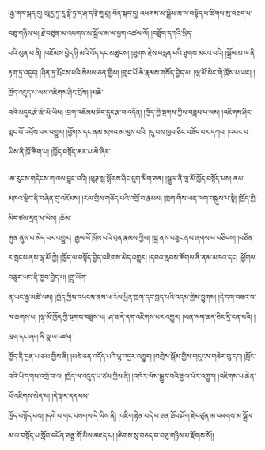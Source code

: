 ﻿  
།རྒྱ་གར་སྐད་དུ། ཨཱརྱ་ཏཱ་རཱ་སྟོ་ཏྲ་ད་ཤ་དའྭི་གཱ་ཐཱ། བོད་སྐད་དུ། འཕགས་མ་སྒྲོམ་མ་ལ་བསྟོད་པ་ཚིགས་སུ་བཅད་པ་བཅུ་གཉིས་པ། རྗེ་བཙུན་མ་འཕགས་མ་སྒྲོལ་མ་ལ་ཕྱག་འཚལ་ལོ། །བཟློག་དཀའི་སྲིད་  
པའི་མུན་པ་ནི། །འཇོམས་བྱེད་ཉི་མའི་འོད་དང་མཚུངས། །ཐུགས་རྗེས་བརླན་པའི་ཐུགས་མངའ་བའི། །སྒྲོལ་མ་ལ་ནི་རྟག་ཏུ་འདུད། །ཤིན་ཏུ་རྨོངས་པའི་སེམས་ཅན་གྱིས། །གླང་པོ་ཆེ་རྣམས་གསོད་བྱེད་མ། །ལྷ་མོ་སེང་གེ་ཁྲོས་པ་ཡང། །ཁྱོད་འདུད་པ་ལས་འཇིགས་ཤིང་བྲོས། །མཆེ་  
བའི་མདུང་རྩེ་རྩེ་མོ་ཡིས། །བྲག་འཇོམས་ཤིང་དྲུང་རྩ་བ་འདོན། །ཁྱོད་ཀྱི་སྔགས་ཀྱིས་བཟླས་པ་ལས། །འཇིགས་ཤིང་གླང་པོ་འབྲོས་པར་འགྱུར། །ཕྱོགས་དང་ནམ་མཁའ་མ་ལུས་པའི། །དུ་བས་ཁྱབ་ཅིང་བཟོད་པར་དཀའ། །འབར་བ་ཡིས་ནི་ཁྲོ་ཚིག་པ། །ཁྱོད་བསྟོད་ཆར་པ་མེ་ཞིར་  
  
།མ་རུངས་གདེངས་ཀ་ལས་བྱུང་བའི། །ཕུཊ་སྒྲ་སྒྲོགས་ཤིང་དུག་མིག་ཅན། །སྦྲུལ་ནི་ལྷ་མོ་ཁྱོད་བསྟོད་པས། ནམ་མཁའ་ལྡིང་ནི་བཞིན་དུ་འཇོམས། །རལ་གྲིས་གཅོད་པའི་འགྲོ་བ་རྣམས། །ཁྲག་གིས་ཡན་ལག་བསྐུས་པ་སྟེ། །ཁྱོད་ཀྱི་མིང་ཙམ་དྲན་པ་ཡིས། །ཆོམ་  
རྐུན་ནུས་པ་མེད་པར་འགྱུར། །རྒྱལ་པོ་ཁྲོས་པའི་བྲན་རྣམས་ཀྱིས། །སྐྲ་ནས་བཟུང་ནས་ཞགས་པ་བཅིངས། །བཙོན་ར་སྤངས་ནས་ལྷ་མོ་ཀྱེ། །ཁྱོད་ལ་བསྟོད་བྱེད་འཇིགས་མེད་འགྱུར། །དབའ་རླབས་ཚོགས་ནི་ནམ་མཁའ་དང། །ཕྱོགས་བཅུར་ཡང་ནི་ཁྱབ་བྱེད་པ། །གྲུ་ལོག་  
ན་ཡང་རྒྱ་མཚོ་ལས། །ཁྱོད་ཀྱིས་འཕངས་ནས་ཕ་རོལ་ཕྱིན་ཁྲག་དང་གླད་པའི་འདམ་གྱིས་བྱུགས། །དེ་དག་བཟའ་བ་ལ་ཆགས་པ། །ལྷ་མོ་ཁྱོད་ཀྱི་སྔགས་བཟླས་པ། །ཤ་ཟ་དེ་དག་འཇིགས་པར་འགྱུར། །ཡན་ལག་ཆད་ཅིང་དྲི་ངན་པའི། །ཁྲག་དང་ཞག་ནི་སྣ་ལ་འཛག་  
ཁྱོད་ནི་དྲན་པ་ཙམ་གྱིས་ནི། །མཛེ་ཅན་འདོད་པའི་ལྷ་འདྲར་འགྱུར། །བཀྲེས་སྐོམ་གྱིས་གདུངས་གཅེར་བུ་དང། །སློང་བའི་ཡི་དགས་འགྲོ་བ་ལ། །ཁྱོད་ལ་འདུད་པ་ཙམ་གྱིས་ནི། །འཁོར་ལོས་སྒྱུར་བའི་རྒྱལ་པོར་འགྱུར། །འཇིགས་པ་ཆེན་པོ་འཇིགས་མེད་པ། །དེ་ལྟར་དད་པས་  
ཁྱོད་བསྟོད་པས། །དགེ་བ་གང་བསགས་དེ་ཡིས་ནི། །འཇིག་རྟེན་བདེ་བ་ཅན་ཐོབ་ཤོག་རྗེ་བཙུན་མ་འཕགས་མ་སྒྲོལ་མ་ལ་བསྟོད་པ་སློབ་དཔོན་ཙནྟྲ་གོ་མིས་མཛད་པ། །ཚིགས་སུ་བཅད་བ་བཅུ་གཉིས་པ་རྫོགས་སོ།།  
  
  

